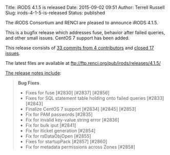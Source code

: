 Title: iRODS 4.1.5 is released
Date: 2015-09-02 09:51
Author: Terrell Russell
Slug: irods-4-1-5-is-released
Status: published

The iRODS Consortium and RENCI are pleased to announce iRODS 4.1.5.

This is a bugfix release which addresses fuse, behavior after failed
queries, and other small issues. CentOS 7 support has been added.

This release consists of [33 commits from 4
contributors](https://github.com/irods/irods/compare/4.1.4...4.1.5) and
[closed 17
issues](https://github.com/irods/irods/issues?q=milestone%3A4.1.5).

The latest files are available at
<ftp://ftp.renci.org/pub/irods/releases/4.1.5/>

[The release notes
include](https://docs.irods.org/4.1.5/release_notes/):

> **Bug Fixes**
>
> -   Fixes for fuse [\#2830] [\#2837] [\#2856]
> -   Fixes for SQL statement table holding onto failed queries [\#2833]
>     [\#2843]
> -   Finalize CentOS 7 support [\#2834] [\#2845] [\#2853]
> -   Fix for PAM passwords [\#2835]
> -   Fix for invalid key-value string error [\#2836]
> -   Fix for bulk iput [\#2841]
> -   Fix for iticket generation [\#2854]
> -   Fix for rsDataObjOpen [\#2855]
> -   Fixes for startupPack [\#2857] [\#2860]
> -   Fix for metadata permissions across Zones [\#2858]

